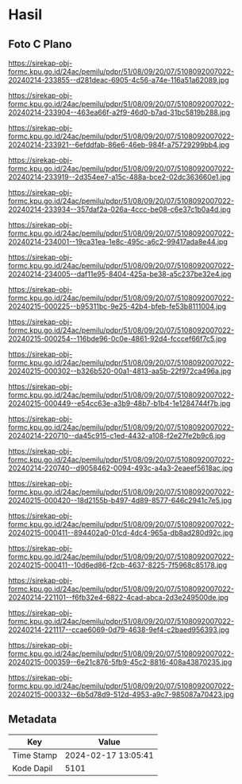 # Hasil

## Foto C Plano

https://sirekap-obj-formc.kpu.go.id/24ac/pemilu/pdpr/51/08/09/20/07/5108092007022-20240214-233855--d281deac-6905-4c56-a74e-116a51a62089.jpg

https://sirekap-obj-formc.kpu.go.id/24ac/pemilu/pdpr/51/08/09/20/07/5108092007022-20240214-233904--463ea66f-a2f9-46d0-b7ad-31bc5819b288.jpg

https://sirekap-obj-formc.kpu.go.id/24ac/pemilu/pdpr/51/08/09/20/07/5108092007022-20240214-233921--6efddfab-86e6-46eb-984f-a75729299bb4.jpg

https://sirekap-obj-formc.kpu.go.id/24ac/pemilu/pdpr/51/08/09/20/07/5108092007022-20240214-233919--2d354ee7-a15c-488a-bce2-02dc363660e1.jpg

https://sirekap-obj-formc.kpu.go.id/24ac/pemilu/pdpr/51/08/09/20/07/5108092007022-20240214-233934--357daf2a-026a-4ccc-be08-c6e37c1b0a4d.jpg

https://sirekap-obj-formc.kpu.go.id/24ac/pemilu/pdpr/51/08/09/20/07/5108092007022-20240214-234001--19ca31ea-1e8c-495c-a6c2-99417ada8e44.jpg

https://sirekap-obj-formc.kpu.go.id/24ac/pemilu/pdpr/51/08/09/20/07/5108092007022-20240214-234005--daf11e95-8404-425a-be38-a5c237be32e4.jpg

https://sirekap-obj-formc.kpu.go.id/24ac/pemilu/pdpr/51/08/09/20/07/5108092007022-20240215-000225--b95311bc-9e25-42b4-bfeb-fe53b8111004.jpg

https://sirekap-obj-formc.kpu.go.id/24ac/pemilu/pdpr/51/08/09/20/07/5108092007022-20240215-000254--116bde96-0c0e-4861-92d4-fcccef66f7c5.jpg

https://sirekap-obj-formc.kpu.go.id/24ac/pemilu/pdpr/51/08/09/20/07/5108092007022-20240215-000302--b326b520-00a1-4813-aa5b-22f972ca496a.jpg

https://sirekap-obj-formc.kpu.go.id/24ac/pemilu/pdpr/51/08/09/20/07/5108092007022-20240215-000449--e54cc63e-a3b9-48b7-b1b4-1e1284744f7b.jpg

https://sirekap-obj-formc.kpu.go.id/24ac/pemilu/pdpr/51/08/09/20/07/5108092007022-20240214-220710--da45c915-c1ed-4432-a108-f2e27fe2b9c6.jpg

https://sirekap-obj-formc.kpu.go.id/24ac/pemilu/pdpr/51/08/09/20/07/5108092007022-20240214-220740--d9058462-0094-493c-a4a3-2eaeef5618ac.jpg

https://sirekap-obj-formc.kpu.go.id/24ac/pemilu/pdpr/51/08/09/20/07/5108092007022-20240215-000420--18d2155b-b497-4d89-8577-646c2941c7e5.jpg

https://sirekap-obj-formc.kpu.go.id/24ac/pemilu/pdpr/51/08/09/20/07/5108092007022-20240215-000411--894402a0-01cd-4dc4-965a-db8ad280d92c.jpg

https://sirekap-obj-formc.kpu.go.id/24ac/pemilu/pdpr/51/08/09/20/07/5108092007022-20240215-000411--10d6ed86-f2cb-4637-8225-7f5968c85178.jpg

https://sirekap-obj-formc.kpu.go.id/24ac/pemilu/pdpr/51/08/09/20/07/5108092007022-20240214-221101--f6fb32e4-6822-4cad-abca-2d3e249500de.jpg

https://sirekap-obj-formc.kpu.go.id/24ac/pemilu/pdpr/51/08/09/20/07/5108092007022-20240214-221117--ccae6069-0d79-4638-9ef4-c2baed956393.jpg

https://sirekap-obj-formc.kpu.go.id/24ac/pemilu/pdpr/51/08/09/20/07/5108092007022-20240215-000359--6e21c876-5fb9-45c2-8816-408a43870235.jpg

https://sirekap-obj-formc.kpu.go.id/24ac/pemilu/pdpr/51/08/09/20/07/5108092007022-20240215-000332--6b5d78d9-512d-4953-a9c7-985087a70423.jpg


## Metadata

| Key        | Value               |
| ---------- | ------------------- |
| Time Stamp | 2024-02-17 13:05:41 |
| Kode Dapil | 5101                |



